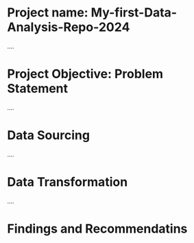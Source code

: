 # Project name: My-first-Data-Analysis-Repo-2024

....
# Project Objective: Problem Statement



....
# Data Sourcing



....
# Data Transformation



....
# Findings and Recommendatins
